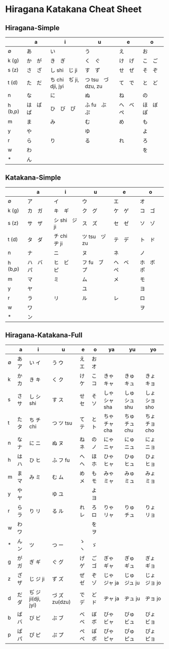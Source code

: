 # Hiragana Katakana Cheat Sheet

## Hiragana-Simple

|         | a          | i                       | u                  | e          | o          |
|---------|------------|-------------------------|--------------------|------------|------------|
| ∅       | あ         | い                      | う                 | え         | お         |
| k (g)   | か　が     | き　ぎ                  | く　ぐ             | け　げ     | こ　ご     |
| s (z)   | さ　ざ     | し shi　じ ji           | す　ず             | せ　ぜ     | そ　ぞ     |
| t (d)   | た　だ     | ち chi　ぢ ji, dji, jyi | つ tsu　づ dzu, zu | て　で     | と　ど     |
| n       | な         | に                      | ぬ                 | ね         | の         |
| h (b,p) | は　ば　ぱ | ひ　び　ぴ              | ふ fu　ぶ　ぷ      | へ　べ　ぺ | ほ　ぼ　ぽ |
| m       | ま         | み                      | む                 | め         | も         |
| y       | や         |                         | ゆ                 |            | よ         |
| r       | ら         | り                      | る                 | れ         | ろ         |
| w       | わ         |                         |                    |            | を         |
| *       | ん         |                         |                    |            |            |

## Katakana-Simple

|         | a          | i             | u             | e          | o          |
|---------|------------|---------------|---------------|------------|------------|
| ∅       | ア         | イ            | ウ            | エ         | オ         |
| k (g)   | カ　ガ     | キ　ギ        | ク　グ        | ケ　ゲ     | コ　ゴ     |
| s (z)   | サ　ザ     | シ shi　ジ ji | ス　ズ        | セ　ゼ     | ソ　ゾ     |
| t (d)   | タ　ダ     | チ chi　ヂ ji | ツ tsu　ヅ zu | テ　デ     | ト　ド     |
| n       | ナ         | ニ            | ヌ            | ネ         | ノ         |
| h (b,p) | ハ　バ　パ | ヒ　ビ　ピ    | フ fu　ブ　プ | ヘ　ベ　ペ | ホ　ボ　ポ |
| m       | マ         | ミ            | ム            | メ         | モ         |
| y       | ヤ         |               | ユ            |            | ヨ         |
| r       | ラ         | リ            | ル            | レ         | ロ         |
| w       | ワ         |               |               |            | ヲ         |
| *       | ン         |               |               |            |            |

## Hiragana-Katakana-Full

|   | a     | i                  | u             | e     | o     | ya            | yu             | yo            |
|---|-------|--------------------|---------------|-------|-------|---------------|----------------|---------------|
| ∅ | あ ア | い イ              | う ウ         | え エ | お オ |               |                |               |
| k | か カ | き キ              | く ク         | け ケ | こ コ | きゃ キャ     | きゅ キュ      | きょ キョ     |
| s | さ サ | し シ shi          | す ス         | せ セ | そ ソ | しゃ シャ sha | しゅ シュ shu  | しょ ショ sho |
| t | た タ | ち チ chi          | つ ツ tsu     | て テ | と ト | ちゃ チャ cha | ちゅ チュ chu  | ちょ チョ cho |
| n | な ナ | に ニ              | ぬ ヌ         | ね ネ | の ノ | にゃ ニャ     | にゅ ニュ      | にょ ニョ     |
| h | は ハ | ひ ヒ              | ふ フ fu      | へ ヘ | ほ ホ | ひゃ ヒャ     | ひゅ ヒュ      | ひょ ヒョ     |
| m | ま マ | み ミ              | む ム         | め メ | も モ | みゃ ミャ     | みゅ ミュ      | みょ ミョ     |
| y | や ヤ |                    | ゆ ユ         |       | よ ヨ |               |                |               |
| r | ら ラ | り リ              | る ル         | れ レ | ろ ロ | りゃ リャ     | りゅ チュ      | りょ リョ     |
| w | わ ワ |                    |               |       | を ヲ |               |                |               |
| * | ん ン | ツ                 | つ ー         | ゝ ヽ | ゞ    |               |                |               |
| g | が ガ | ぎ ギ              | ぐ グ         | げ ゲ | ご ゴ | ぎゃ ギャ     | ぎゅ   ギュ    | ぎょ ギョ     |
| z | ざ ザ | じ ジ ji           | ず ズ         | ぜ ゼ | ぞ ゾ | じゃ ジャ ja  | じゅ   ジュ ju | じょ ジョ jo  |
| d | だ ダ | ぢ ジ ji(dji, jyi) | づ ズ zu(dzu) | で デ | ど ド | ヂャ ja       | ヂュ ju        | ヂョ jo       |
| b | ば バ | び ビ              | ぶ ブ         | べ ベ | ぼ ボ | びゃ ビャ     | びゅ ビュ      | びょ ビョ     |
| p | ぱ パ | ぴ ピ              | ぷ プ         | ぺ ペ | ぽ ポ | ぴゃ ピャ     | ぴゅ ピュ      | ぴょ ピョ     |
